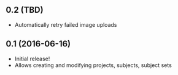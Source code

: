 ## 0.2 (TBD)

- Automatically retry failed image uploads

## 0.1 (2016-06-16)

- Initial release!
- Allows creating and modifying projects, subjects, subject sets
